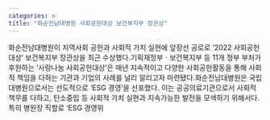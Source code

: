 ```yaml
---
categories: e
title: "화순전남대병원 사회공헌대상 보건복지부 장관상"
---
```

화순전남대병원이 지역사회 공헌과 사회적 가치 실현에 앞장선 공로로 ‘2022 사회공헌대상’ 보건복지부 장관상을 최근 수상했다.기획재정부ㆍ보건복지부 등 11개 정부 부처가 후원하는 ‘사랑나눔 사회공헌대상’은 매년 지속적이고 다양한 사회공헌활동을 통해 사회적 책임을 다하는 기관과 기업의 사례를 널리 알리고자 마련됐다.화순전남대병원은 국립대병원으로서는 선도적으로 ‘ESG 경영’을 선포했다. 이는 공공의료기관으로서 사회적 책무를 다하고, 탄소중립 등 사회적 가치 실현과 지속가능한 발전을 모색하기 위해서다.특히 병원장 직할로 ‘ESG 경영위